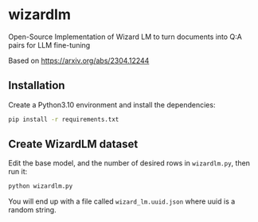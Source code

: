 # wizardlm
Open-Source Implementation of Wizard LM to turn documents into Q:A pairs for LLM fine-tuning

Based on https://arxiv.org/abs/2304.12244

## Installation
Create a Python3.10 environment and install the dependencies:

```bash
pip install -r requirements.txt
```

## Create WizardLM dataset

Edit the base model, and the number of desired rows in `wizardlm.py`, then run it:

```bash
python wizardlm.py
```

You will end up with a file called `wizard_lm.uuid.json` where uuid is a random string.
